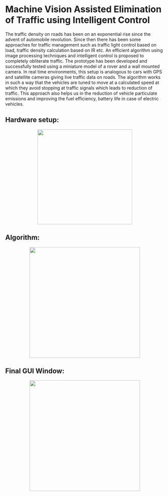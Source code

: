 # Machine Vision Assisted Elimination of Traffic using Intelligent Control

The traffic density on roads has been on an exponential 
rise since the advent of automobile revolution. Since
then there has been some approaches for traffic management
such as traffic light control based on load, traffic density
calculation based on IR etc. An efficient algorithm using image
processing techniques and intelligent control is proposed to
completely obliterate traffic. The prototype has been developed
and successfully tested using a miniature model of a rover and a
wall mounted camera. In real time environments, this setup is
analogous to cars with GPS and satellite cameras giving live
traffic data on roads. The algorithm works in such a way that the
vehicles are tuned to move at a calculated speed at which they
avoid stopping at traffic signals which leads to reduction of
traffic. This approach also helps us in the reduction of vehicle
particulate emissions and improving the fuel efficiency, battery
life in case of electric vehicles.

## Hardware setup:

<p align="center">
  <img src="images/Untitled.png" width="300"/>
</p>

## Algorithm:

<p align="center">
  <img src="images/bbea24e7-8175-452d-8e8f-e734a427dba6.jfif" width="350"/>
</p>

## Final GUI Window:

<p align="center">
  <img src="images/be77002c-f65e-4e7b-a1cc-648dd29f813b.jfif" width="350"/>
</p>





